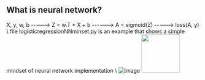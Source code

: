  ## What is neural network?
 X, y, w, b -----> Z = w.T * X + b ------> A = sigmoid(Z) -----> loss(A, y) \\
 file logisticregressionNNminset.py is an example that shows a simple mindset of neural network implementation \\ 
![image](https://user-images.githubusercontent.com/64529936/119261066-f6ebaa80-bbd5-11eb-962f-0641b5a61f57.png)
<img src="https://user-images.githubusercontent.com/64529936/119261066-f6ebaa80-bbd5-11eb-962f-0641b5a61f57.png" width="100" height="100">
